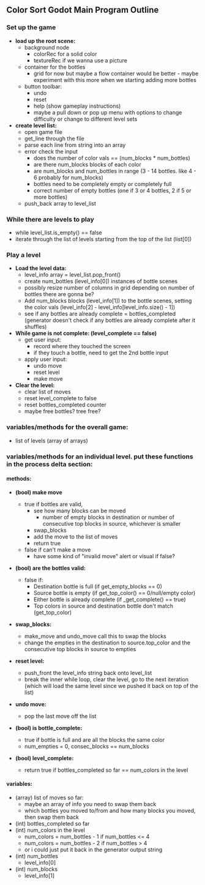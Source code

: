 ## Color Sort Godot Main Program Outline
### Set up the game
* **load up the root scene:**
    * background node
        * colorRec for a solid color
        * textureRec if we wanna use a picture
    * container for the bottles 
        * grid for now but maybe a flow container would be better - maybe experiment with this more when we starting adding more bottles
    * button toolbar:
        * undo 
        * reset
        * help (show gameplay instructions)
        * maybe a pull down or pop up menu with options to change difficulty or change to different level sets
* **create level list:**
    * open game file
    * get_line through the file 
    * parse each line from string into an array
    *  error check the input
        * does the number of color vals == (num_blocks * num_bottles) 
        * are there num_blocks blocks of each color
        * are num_blocks and num_bottles in range (3 - 14 bottles. like 4 - 6 probably for num_blocks)
        * bottles need to be completely empty or completely full
        * correct number of empty bottles (one if 3 or 4 bottles, 2 if 5 or more bottles)
    *  push_back array to level_list

### While there are levels to play
* while level_list.is_empty() == false
* iterate through the list of levels starting from the top of the list (list[0])

### Play a level
* **Load the level data:**
    * level_info array = level_list.pop_front()
    * create num_bottles (level_info[0]) instances of bottle scenes
    * possibly resize number of columns in grid depending on number of bottles there are gonna be?
    * Add num_blocks blocks (level_info[1]) to the bottle scenes, setting the color vals (level_info[2] - level_info[level_info.size() - 1])
    * see if any bottles are already complete = bottles_completed (generator doesn't check if any bottles are already complete after it shuffles)
* **While game is not complete: (level_complete == false)**
    * get user input:
        * record where they touched the screen
        * if they touch a bottle, need to get the 2nd bottle input
    * apply user input:
        * undo move
        * reset level
        * make move
* **Clear the level:**
    * clear list of moves
    * reset level_complete to false
    * reset bottles_completed counter
    * maybe free bottles? tree free?

### variables/methods for the overall game:
*  list of levels (array of arrays)

### variables/methods for an individual level. put these functions in the process delta section:
#### methods:
*  **(bool) make move**
    * true if bottles are valid,
        * see how many blocks can be moved
            * number of empty blocks in destination or number of consecutive top blocks in source, whichever is smaller
        * swap_blocks
        * add the move to the list of moves
        * return true
    * false if can't make a move
        * have some kind of "invalid move" alert or visual if false?

*  **(bool) are the bottles valid:**
    * false if:
        * Destination bottle is full (if get_empty_blocks == 0)
        * Source bottle is empty (if get_top_color() == 0/null/empty color)
        * Either bottle is already complete (if _get_complete() == true)
        * Top colors in source and destination bottle don't match (get_top_color)

* **swap_blocks:**
    * make_move and undo_move call this to swap the blocks
    * change the empties in the destination to source.top_color and the consecutive top blocks in source to empties

*  **reset level:**
    * push_front the level_info string back onto level_list
    * break the inner while loop, clear the level, go to the next iteration (which will load the same level since we pushed it back on top of the list)  
*  **undo move:**
    *  pop the last move off the list
*  **(bool) is bottle_complete:**
    *  true if bottle is full and are all the blocks the same color
    * num_empties = 0, consec_blocks == num_blocks
*  **(bool) level_complete:**
    * return true if bottles_completed so far == num_colors in the level
    
#### variables:
* (array) list of moves so far:
    * maybe an array of info you need to swap them back
    * which bottles you moved to/from and how many blocks you moved, then swap them back
* (int) bottles_completed so far
* (int) num_colors in the level
    * num_colors = num_bottles - 1 if num_bottles <= 4 
    * num_colors = num_bottles - 2 if num_bottles > 4
    * or i could just put it back in the generator output string
* (int) num_bottles 
    * level_info[0]
* (int) num_blocks
    * level_info[1]

